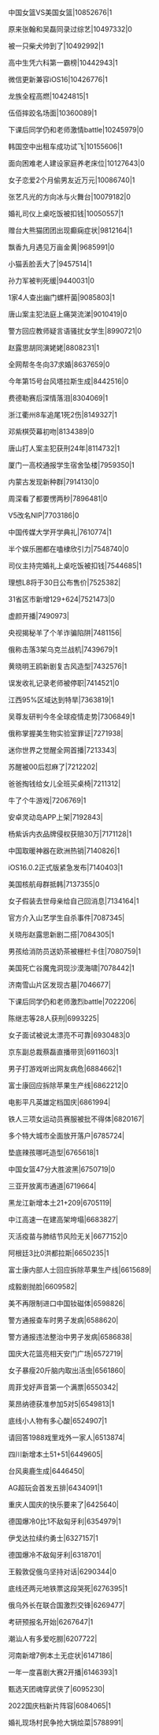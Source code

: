 中国女篮VS美国女篮|10852676|1

原来张翰和吴磊同录过综艺|10497332|0

被一只柴犬帅到了|10492992|1

高中生凭六科第一霸榜|10442943|1

微信更新兼容iOS16|10426776|1

龙族全程高燃|10424815|1

伍佰摔跤名场面|10360089|1

下课后同学仍和老师激情battle|10245979|0

韩国空中出租车成功试飞|10155606|1

面向困难老人建设家庭养老床位|10127643|0

女子恋爱2个月偷男友近万元|10086740|1

张艺凡光的方向冰与火舞台|10079182|0

婚礼司仪上桌吃饭被扣钱|10050557|1

赠台大熊猫团团出现癫痫症状|9812164|1

飘香九月遇见万亩金黄|9685991|0

小猫丢脸丢大了|9457514|1

孙力军被判死缓|9440031|0

1家4人查出幽门螺杆菌|9085803|1

唐山案主犯法庭上痛哭流涕|9010419|0

警方回应教师疑言语骚扰女学生|8990721|0

赵露思胡同演姥姥|8808231|1

全网帮冬冬向37求婚|8637659|0

今年第15号台风塔拉斯生成|8442516|0

费德勒赛后深情落泪|8304069|1

浙江衢州8车追尾1死2伤|8149327|1

邓紫棋荧幕初吻|8134389|0

唐山打人案主犯获刑24年|8114732|1

厦门一高校通报学生宿舍坠楼|7959350|1

内蒙古发现新种群|7914130|0

周深看了都要愣两秒|7896481|0

V5改名NIP|7703186|0

中国传媒大学开学典礼|7610774|1

半个娱乐圈都在嗑棣欣引力|7548740|0

司仪主持完婚礼上桌吃饭被扣钱|7544685|1

理想L8将于30日公布售价|7525382|

31省区市新增129+624|7521473|0

虚颜开播|7490973|

央视揭秘羊了个羊诈骗陷阱|7481156|

俄称击落3架乌克兰战机|7439679|1

黄晓明王鸥新剧复古风造型|7432576|1

误发收礼记录老师被停职|7414521|0

江西95%区域达到特旱|7363819|1

吴尊友研判今冬全球疫情走势|7306849|1

俄称掌握美生物实验室罪证|7271938|

迷你世界之觉醒全网首播|7213343|

苏醒被00后怼麻了|7212202|

爸爸掏钱给女儿全班买桌椅|7211312|

牛了个牛游戏|7206769|1

安卓灵动岛APP上架|7192843|

杨紫诉内衣品牌侵权获赔30万|7171128|1

中国取暖神器在欧洲热销|7140826|1

iOS16.0.2正式版紧急发布|7140403|1

美国核航母群抵韩|7137355|0

女子假装去世母亲给自己回消息|7134164|1

官方介入山艺学生自杀事件|7087345|

关晓彤赵露思新剧二搭|7084305|1

男孩给消防员送奶茶被栅栏卡住|7080759|1

美国死亡谷魔鬼洞现沙漠海啸|7078442|1

济南雪山片区发现古墓|7046677|

下课后同学仍和老师激烈battle|7022206|

陈继志等28人获刑|6993225|

女子面试被说太漂亮不可靠|6930483|0

京东副总裁蔡磊直播带货|6911603|1

男子打游戏听出网友病危|6884662|1

富士康回应拆除苹果生产线|6862212|0

电影平凡英雄定档国庆|6861994|

铁人三项女运动员赛服被批不得体|6820167|

多个特大城市全面放开落户|6785724|

垫底辣孩哪吒造型|6765618|1

中国女篮47分大胜波黑|6750719|0

三亚开放离市通道|6719664|

黑龙江新增本土21+209|6705119|

中江高速一在建高架垮塌|6683827|

灭活疫苗与肺结节风险无关|6677152|0

阿根廷3比0洪都拉斯|6650235|1

富士康内部人士回应拆除苹果生产线|6615689|

成毅剧抛脸|6609582|

美不再限制进口中国钕磁体|6598826|

警方通报查车时男子发病|6588620|

警方通报违法整治中男子发病|6586838|

国庆大花篮亮相天安门广场|6572719|

女子暴瘦20斤脑内取出活虫|6561860|

周菲戈好声音第一个满票|6550342|

莱昂纳德获准参加5对5|6549813|1

底线小人物有多心酸|6524907|1

请回答1988戏里戏外一家人|6513874|

四川新增本土51+51|6449605|

台风奥鹿生成|6446450|

AG超玩会首发五排|6434091|1

重庆人国庆的快乐要来了|6425640|

德国爆冷0比1不敌匈牙利|6354979|1

伊戈达拉续约勇士|6327157|1

德国爆冷不敌匈牙利|6318701|

王毅敦促俄乌坚持对话|6290344|0

底线还两元地铁票这段哭死|6276395|1

俄乌外长在联合国激烈交锋|6269477|

考研预报名开始|6267647|1

潮汕人有多爱吃朥|6207722|

河南新增7例本土无症状|6147186|

一年一度喜剧大赛2开播|6146393|1

甄选天团魂穿武侠了|6095230|

2022国庆档新片阵容|6084065|1

婚礼现场村民争抢大锅烩菜|5788991|

